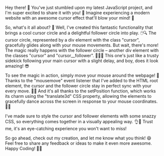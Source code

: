 Hey there! 👋 You've just stumbled upon my latest JavaScript project, and I'm super excited to share it with you! 🎉 Imagine experiencing a modern website with an awesome cursor effect that'll blow your mind! 💫

So, what's it all about? 🤔 Well, I've created this fantastic functionality that brings a cool cursor circle and a delightful follower circle into play. 🖱️🔍 The cursor circle, represented by a div element with the class "cursor", gracefully glides along with your mouse movements. But wait, there's more! The magic really happens with the follower circle – another div element with the classes "cursor" and "cursor__follower". 🧙‍♂️🌟 This one's just like a trusty sidekick following your main cursor with a slight delay, and boy, does it look amazing! 😎

To see the magic in action, simply move your mouse around the webpage! 🌈 Thanks to the "mousemove" event listener that I've added to the HTML root element, the cursor and the follower circle stay in perfect sync with your every move. 🐾✨ And it's all thanks to the setPosition function, which works its charm using the "translate3d" CSS property, allowing the elements to gracefully dance across the screen in response to your mouse coordinates. 🕺💃

I've made sure to style the cursor and follower elements with some snazzy CSS, so everything comes together in a visually appealing way. 👌🎨 Trust me, it's an eye-catching experience you won't want to miss!

So go ahead, check out my creation, and let me know what you think! 😄 Feel free to share any feedback or ideas to make it even more awesome. Happy Coding! 🚀🌟
